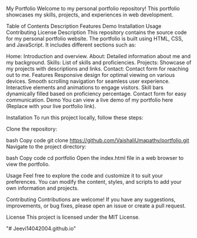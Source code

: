 My Portfolio
Welcome to my personal portfolio repository! This portfolio showcases my skills, projects, and experiences in web development.

Table of Contents
Description
Features
Demo
Installation
Usage
Contributing
License
Description
This repository contains the source code for my personal portfolio website. The portfolio is built using HTML, CSS, and JavaScript. It includes different sections such as:

Home: Introduction and overview.
About: Detailed information about me and my background.
Skills: List of skills and proficiencies.
Projects: Showcase of my projects with descriptions and links.
Contact: Contact form for reaching out to me.
Features
Responsive design for optimal viewing on various devices.
Smooth scrolling navigation for seamless user experience.
Interactive elements and animations to engage visitors.
Skill bars dynamically filled based on proficiency percentage.
Contact form for easy communication.
Demo
You can view a live demo of my portfolio here (Replace with your live portfolio link).

Installation
To run this project locally, follow these steps:

Clone the repository:

bash
Copy code
git clone https://github.com/VaishaliUmapathy/portfolio.git
Navigate to the project directory:

bash
Copy code
cd portfolio
Open the index.html file in a web browser to view the portfolio.

Usage
Feel free to explore the code and customize it to suit your preferences. You can modify the content, styles, and scripts to add your own information and projects.

Contributing
Contributions are welcome! If you have any suggestions, improvements, or bug fixes, please open an issue or create a pull request.

License
This project is licensed under the MIT License.

"# Jeevi14042004.github.io" 
